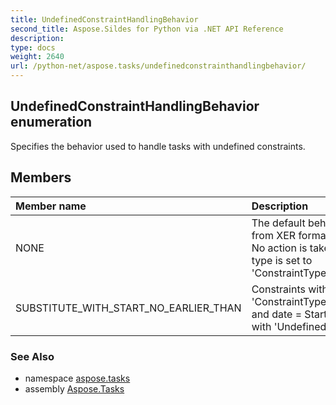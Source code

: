 ```yaml
---
title: UndefinedConstraintHandlingBehavior
second_title: Aspose.Sildes for Python via .NET API Reference
description: 
type: docs
weight: 2640
url: /python-net/aspose.tasks/undefinedconstrainthandlingbehavior/
---
```


## UndefinedConstraintHandlingBehavior enumeration

Specifies the behavior used to handle tasks with undefined constraints.

## Members
| Member name | Description |
| :- | :- |
|NONE|The default behavior for loading from XER format.<br/>            No action is taken. A task constraint type is set to 'ConstraintType.Undefined'.|
|SUBSTITUTE_WITH_START_NO_EARLIER_THAN|Constraints with type 'ConstraintType.StartNoEarlierThan' and date = Start are added for tasks with 'Undefined' constraint.|

### See Also

* namespace [aspose.tasks](/tasks/python-net/aspose.tasks/)
* assembly [Aspose.Tasks](/tasks/python-net/)

